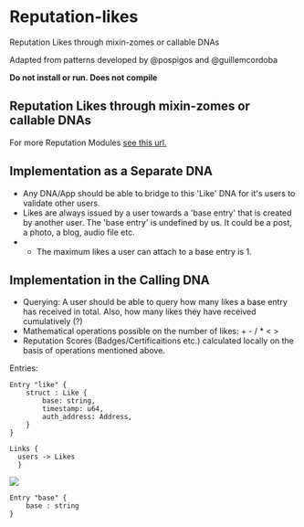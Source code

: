 # Reputation-likes
Reputation Likes through mixin-zomes or callable DNAs

Adapted from patterns developed by @pospigos and @guillemcordoba

**Do not install or run. Does not compile**

## Reputation Likes through mixin-zomes or callable DNAs

For more Reputation Modules [see this url.](https://sacred-capital.gitbook.io/sacred-capital/documentation/technical/reputation-data-types)

## Implementation as a Separate DNA

- Any DNA/App should be able to bridge to this 'Like' DNA for it's users to validate other users.
- Likes are always issued by a user towards a 'base entry' that is created by another user. The 'base entry' is undefined by us. It could be a post, a photo, a blog, audio file etc.
- - The maximum likes a user can attach to a base entry is 1. 

## Implementation in the Calling DNA

- Querying: A user should be able to query how many likes a base entry has received in total. Also, how many likes they have received cumulatively (?) 
- Mathematical operations possible on the number of likes: + - / * < > 
- Reputation Scores (Badges/Certificaitions etc.) calculated locally on the basis of operations mentioned above.


Entries:

```
Entry "like" {
    struct : Like {
        base: string,
        timestamp: u64,
        auth_address: Address,
    }
}

Links {
  users -> Likes
  }
```

![](https://i.imgur.com/XiFC9LF.png)





```
Entry "base" {
    base : string
}
```